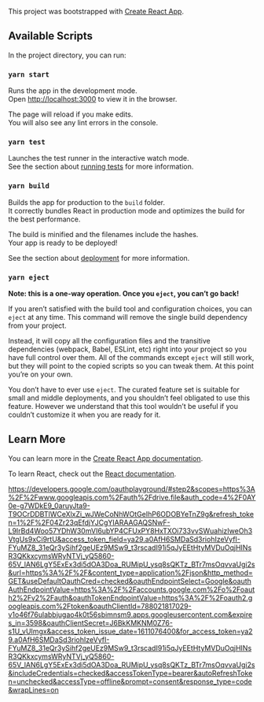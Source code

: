 This project was bootstrapped with [Create React App](https://github.com/facebook/create-react-app).

## Available Scripts

In the project directory, you can run:

### `yarn start`

Runs the app in the development mode.<br />
Open [http://localhost:3000](http://localhost:3000) to view it in the browser.

The page will reload if you make edits.<br />
You will also see any lint errors in the console.

### `yarn test`

Launches the test runner in the interactive watch mode.<br />
See the section about [running tests](https://facebook.github.io/create-react-app/docs/running-tests) for more information.

### `yarn build`

Builds the app for production to the `build` folder.<br />
It correctly bundles React in production mode and optimizes the build for the best performance.

The build is minified and the filenames include the hashes.<br />
Your app is ready to be deployed!

See the section about [deployment](https://facebook.github.io/create-react-app/docs/deployment) for more information.

### `yarn eject`

**Note: this is a one-way operation. Once you `eject`, you can’t go back!**

If you aren’t satisfied with the build tool and configuration choices, you can `eject` at any time. This command will remove the single build dependency from your project.

Instead, it will copy all the configuration files and the transitive dependencies (webpack, Babel, ESLint, etc) right into your project so you have full control over them. All of the commands except `eject` will still work, but they will point to the copied scripts so you can tweak them. At this point you’re on your own.

You don’t have to ever use `eject`. The curated feature set is suitable for small and middle deployments, and you shouldn’t feel obligated to use this feature. However we understand that this tool wouldn’t be useful if you couldn’t customize it when you are ready for it.

## Learn More

You can learn more in the [Create React App documentation](https://facebook.github.io/create-react-app/docs/getting-started).

To learn React, check out the [React documentation](https://reactjs.org/).


https://developers.google.com/oauthplayground/#step2&scopes=https%3A%2F%2Fwww.googleapis.com%2Fauth%2Fdrive.file&auth_code=4%2F0AY0e-g7WDkE9_0aruyJta9-T9OCrDDBTlWCeXlxZi_wJWeCoNhWOtGeIhP6ODOBYeTnZ9g&refresh_token=1%2F%2F04Zr23qEfdjYJCgYIARAAGAQSNwF-L9IrBd4Woo57YDhW30mVI6ubYP4CFUxPY8HxTXOi733vvSWuahizIweOh3VtgUs9xCi9rtU&access_token_field=ya29.a0AfH6SMDaSd3riohIzeVyfI-FYuMZ8_31eQr3ySihf2geUEz9MSw9_t3rscadI91i5qJyEEtHtyMVDuOqjHINsR3QKkxcymsWRyNTVj_yQ5860-65V_lAN6LgY5ExEx3di5dOA3Doa_RUMipU_ysq8sQKTz_BTr7msOqvvaUgi2s&url=https%3A%2F%2F&content_type=application%2Fjson&http_method=GET&useDefaultOauthCred=checked&oauthEndpointSelect=Google&oauthAuthEndpointValue=https%3A%2F%2Faccounts.google.com%2Fo%2Foauth2%2Fv2%2Fauth&oauthTokenEndpointValue=https%3A%2F%2Foauth2.googleapis.com%2Ftoken&oauthClientId=788021817029-v1o46f76ulabbjugao4k0t56sbimnsm9.apps.googleusercontent.com&expires_in=3598&oauthClientSecret=J6BkKMKNM0Z76-s1U_vUImgx&access_token_issue_date=1611076400&for_access_token=ya29.a0AfH6SMDaSd3riohIzeVyfI-FYuMZ8_31eQr3ySihf2geUEz9MSw9_t3rscadI91i5qJyEEtHtyMVDuOqjHINsR3QKkxcymsWRyNTVj_yQ5860-65V_lAN6LgY5ExEx3di5dOA3Doa_RUMipU_ysq8sQKTz_BTr7msOqvvaUgi2s&includeCredentials=checked&accessTokenType=bearer&autoRefreshToken=unchecked&accessType=offline&prompt=consent&response_type=code&wrapLines=on

